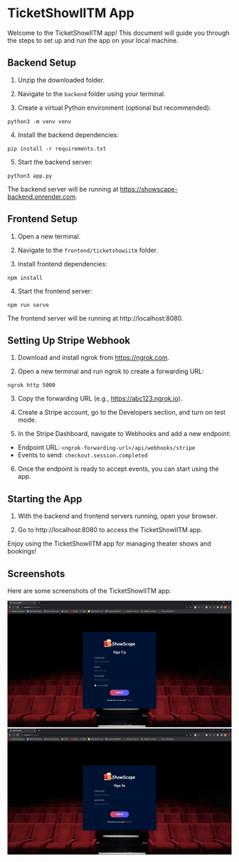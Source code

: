 # TicketShowIITM App

Welcome to the TicketShowIITM app! This document will guide you through the steps to set up and run the app on your local machine.

## Backend Setup

1. Unzip the downloaded folder.

2. Navigate to the `backend` folder using your terminal.

3. Create a virtual Python environment (optional but recommended):

```
python3 -m venv venv
```

4. Install the backend dependencies:

```
pip install -r requirements.txt
```

5. Start the backend server:

```
python3 app.py
```

The backend server will be running at https://showscape-backend.onrender.com.

## Frontend Setup

1. Open a new terminal.

2. Navigate to the `frontend/ticketshowiitm` folder.

3. Install frontend dependencies:

```
npm install
```

4. Start the frontend server:

```
npm run serve
```

The frontend server will be running at http://localhost:8080.

## Setting Up Stripe Webhook

1. Download and install ngrok from https://ngrok.com.

2. Open a new terminal and run ngrok to create a forwarding URL:

```
ngrok http 5000
```

3. Copy the forwarding URL (e.g., https://abc123.ngrok.io).

4. Create a Stripe account, go to the Developers section, and turn on test mode.

5. In the Stripe Dashboard, navigate to Webhooks and add a new endpoint:

- Endpoint URL: `<ngrok-forwarding-url>/api/webhooks/stripe`
- Events to send: `checkout.session.completed`

6. Once the endpoint is ready to accept events, you can start using the app.

## Starting the App

1. With the backend and frontend servers running, open your browser.

2. Go to http://localhost:8080 to access the TicketShowIITM app.

Enjoy using the TicketShowIITM app for managing theater shows and bookings!

## Screenshots

Here are some screenshots of the TicketShowIITM app:

![Screenshot 1](Screenshots/signUpPage.png)
![Screenshot 2](Screenshots/signInPage.png)